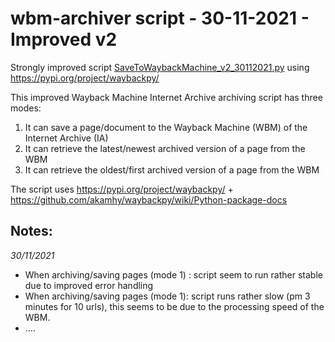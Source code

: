 # wbm-archiver script - 30-11-2021 - Improved v2
Strongly improved script [SaveToWaybackMachine_v2_30112021.py](wbm-archiver_v2_30112021/SaveToWaybackMachine_v2_30112021.py) using https://pypi.org/project/waybackpy/ 

This improved Wayback Machine Internet Archive archiving script has three modes:
1) It can save a page/document to the Wayback Machine (WBM) of the Internet Archive (IA)
2) It can retrieve the latest/newest archived version of a page from the WBM
3) It can retrieve the oldest/first archived version of a page from the WBM

The script uses https://pypi.org/project/waybackpy/ + https://github.com/akamhy/waybackpy/wiki/Python-package-docs

## Notes:
*30/11/2021*
* When archiving/saving pages (mode 1) : script seem to run rather stable due to improved error handling
* When archiving/saving pages (mode 1): script runs rather slow  (pm 3 minutes for 10 urls), this seems to be due to the
  processing speed of the WBM.
* ....
